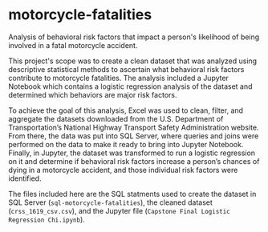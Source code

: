 # motorcycle-fatalities
Analysis of behavioral risk factors that impact a person\'s likelihood of being involved in a fatal motorcycle accident.

This project\'s scope was to create a clean dataset that was analyzed using
descriptive statistical methods to ascertain what behavioral risk factors contribute
to motorcycle fatalities. The analysis included a Jupyter Notebook which contains
a logistic regression analysis of the dataset and determined which behaviors are
major risk factors.

To achieve the goal of this analysis, Excel was used to clean, filter, and
aggregate the datasets downloaded from the U.S. Department of
Transportation’s National Highway Transport Safety Administration website.
From there, the data was put into SQL Server, where queries and joins were
performed on the data to make it ready to bring into Jupyter Notebook. Finally, in
Jupyter, the dataset was transformed to run a logistic regression on it and
determine if behavioral risk factors increase a person’s chances of dying in a
motorcycle accident, and those individual risk factors were identified.

The files included here are the SQL statments used to create the dataset in 
SQL Server (`sql-motorcycle-fatalities`), the cleaned dataset (`crss_1619_csv.csv`),
and the Jupyter file (`Capstone Final Logistic Regression Chi.ipynb`).
